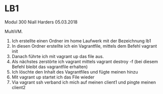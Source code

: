 # LB1
Modul 300
Niall Harders
05.03.2018

MultiVM.

1. Ich erstellte einen Ordner im home Laufwerk mit der Bezeichnung lb1
2. In diesen Ordner erstellte ich ein Vagrantfile, mittels dem Befehl vagrant init
3. Danach führte ich mit vagrant up das file aus.
4. Als nächstes zerstörte ich vagrant mittels vagrant destroy -f (bei diesem Befehl bleibt das vagrantfile erhalten)
5. Ich löschte den Inhalt des Vagrantfiles und fügte meinen hinzu
6. Mit vagrant up startet ich das File wieder
7. Via vagrant ssh verband ich mich auf meinen client1 und pingte meinen client2
